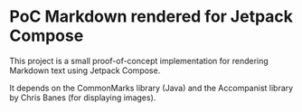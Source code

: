 # PoC Markdown rendered for Jetpack Compose

This project is a small proof-of-concept implementation for rendering Markdown text using Jetpack Compose.

It depends on the CommonMarks library (Java) and the Accompanist library by Chris Banes (for displaying images).